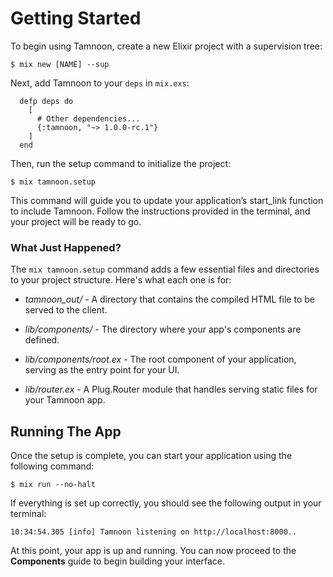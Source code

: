 # Getting Started

To begin using Tamnoon, create a new Elixir project with a supervision tree:

```console
$ mix new [NAME] --sup
```

Next, add Tamnoon to your `deps` in `mix.exs`:

```
  defp deps do
    [
      # Other dependencies...
      {:tamnoon, "~> 1.0.0-rc.1"}
    ]
  end
```

Then, run the setup command to initialize the project:

```console
$ mix tamnoon.setup
```

This command will guide you to update your application’s start_link function to include Tamnoon. Follow the instructions provided in the terminal, and your project will be ready to go.


### What Just Happened?

The `mix tamnoon.setup` command adds a few essential files and directories to your project structure. Here's what each one is for:

- _tamnoon\_out/_ - A directory that contains the compiled HTML file to be served to the client.

- _lib/components/_ - The directory where your app's components are defined.

- _lib/components/root.ex_ - The root component of your application, serving as the entry point for your UI.

- _lib/router.ex_ - A Plug.Router module that handles serving static files for your Tamnoon app.


## Running The App

Once the setup is complete, you can start your application using the following command:

```console
$ mix run --no-halt
```

If everything is set up correctly, you should see the following output in your terminal:

```console
10:34:54.305 [info] Tamnoon listening on http://localhost:8000..
```

At this point, your app is up and running. You can now proceed to the **Components** guide to begin building your interface.